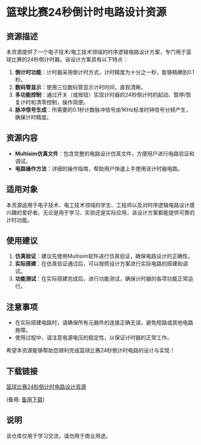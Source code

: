 # 篮球比赛24秒倒计时电路设计资源

## 资源描述

本资源提供了一个电子技术/电工技术领域的时序逻辑电路设计方案，专门用于篮球比赛的24秒倒计时器。该设计方案具有以下特点：

1. **倒计时功能**：计时器采用倒计时方式，计时精度为十分之一秒，能够精确到0.1秒。
2. **数码管显示**：使用三位数码管显示计时时间，直观清晰。
3. **多功能控制**：通过开关（或按钮）实现计时器的24秒倒计时的起动、暂停/恢复计时和清零控制，操作简便。
4. **脉冲信号生成**：所需要的0.1秒计数脉冲信号由1KHz标准时钟信号分频产生，确保计时精度。

## 资源内容

- **Multisim仿真文件**：包含完整的电路设计仿真文件，方便用户进行电路验证和调试。
- **电路操作方法**：详细的操作指南，帮助用户快速上手使用该计时器电路。

## 适用对象

本资源适用于电子技术、电工技术领域的学生、工程师以及对时序逻辑电路设计感兴趣的爱好者。无论是用于学习、实验还是实际应用，该设计方案都能提供可靠的计时功能。

## 使用建议

1. **仿真验证**：建议先使用Multisim软件进行仿真验证，确保电路设计的正确性。
2. **实际搭建**：在仿真验证通过后，可以按照设计方案进行实际电路的搭建和调试。
3. **功能测试**：在实际搭建完成后，进行功能测试，确保计时器的各项功能正常运行。

## 注意事项

- 在实际搭建电路时，请确保所有元器件的连接正确无误，避免短路或其他电路故障。
- 使用过程中，请注意电源电压的稳定性，以保证计时器的正常工作。

希望本资源能够帮助您顺利完成篮球比赛24秒倒计时电路的设计与实现！

## 下载链接
[篮球比赛24秒倒计时电路设计资源](https://pan.quark.cn/s/5f25bbcb5a84) 

(备用: [备用下载](https://pan.baidu.com/s/16qXnUDyG5A_Tji1i4xA_3g?pwd=1234))

## 说明

该仓库仅用于学习交流，请勿用于商业用途。
